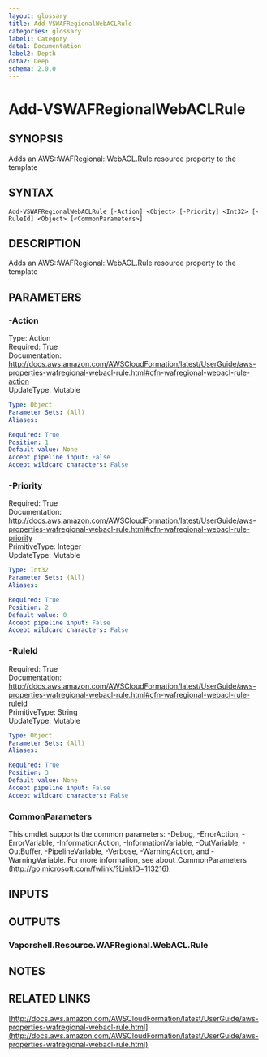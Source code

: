 ```yaml
---
layout: glossary
title: Add-VSWAFRegionalWebACLRule
categories: glossary
label1: Category
data1: Documentation
label2: Depth
data2: Deep
schema: 2.0.0
---
```


# Add-VSWAFRegionalWebACLRule

## SYNOPSIS
Adds an AWS::WAFRegional::WebACL.Rule resource property to the template

## SYNTAX

```
Add-VSWAFRegionalWebACLRule [-Action] <Object> [-Priority] <Int32> [-RuleId] <Object> [<CommonParameters>]
```

## DESCRIPTION
Adds an AWS::WAFRegional::WebACL.Rule resource property to the template

## PARAMETERS

### -Action
Type: Action    
Required: True    
Documentation: http://docs.aws.amazon.com/AWSCloudFormation/latest/UserGuide/aws-properties-wafregional-webacl-rule.html#cfn-wafregional-webacl-rule-action    
UpdateType: Mutable

```yaml
Type: Object
Parameter Sets: (All)
Aliases:

Required: True
Position: 1
Default value: None
Accept pipeline input: False
Accept wildcard characters: False
```

### -Priority
Required: True    
Documentation: http://docs.aws.amazon.com/AWSCloudFormation/latest/UserGuide/aws-properties-wafregional-webacl-rule.html#cfn-wafregional-webacl-rule-priority    
PrimitiveType: Integer    
UpdateType: Mutable

```yaml
Type: Int32
Parameter Sets: (All)
Aliases:

Required: True
Position: 2
Default value: 0
Accept pipeline input: False
Accept wildcard characters: False
```

### -RuleId
Required: True    
Documentation: http://docs.aws.amazon.com/AWSCloudFormation/latest/UserGuide/aws-properties-wafregional-webacl-rule.html#cfn-wafregional-webacl-rule-ruleid    
PrimitiveType: String    
UpdateType: Mutable

```yaml
Type: Object
Parameter Sets: (All)
Aliases:

Required: True
Position: 3
Default value: None
Accept pipeline input: False
Accept wildcard characters: False
```

### CommonParameters
This cmdlet supports the common parameters: -Debug, -ErrorAction, -ErrorVariable, -InformationAction, -InformationVariable, -OutVariable, -OutBuffer, -PipelineVariable, -Verbose, -WarningAction, and -WarningVariable.
For more information, see about_CommonParameters (http://go.microsoft.com/fwlink/?LinkID=113216).

## INPUTS

## OUTPUTS

### Vaporshell.Resource.WAFRegional.WebACL.Rule

## NOTES

## RELATED LINKS

[http://docs.aws.amazon.com/AWSCloudFormation/latest/UserGuide/aws-properties-wafregional-webacl-rule.html](http://docs.aws.amazon.com/AWSCloudFormation/latest/UserGuide/aws-properties-wafregional-webacl-rule.html)

